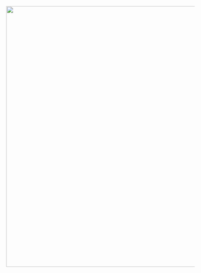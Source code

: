 <img src='https://user-images.githubusercontent.com/30152444/35582632-f389206e-05b4-11e8-9238-baf84d0886e3.png' width=700>
